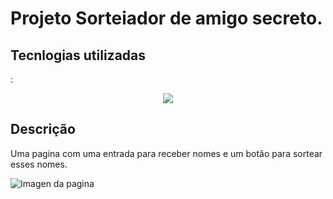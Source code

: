 <h1>Projeto Sorteiador de amigo secreto.</h1>
<h2>Tecnlogias utilizadas</h2>:
<p align="center">
      <img src="https://skillicons.dev/icons?i=javascript,html,css" />
</p>

<h2>Descrição</h2>
<p>Uma pagina com uma entrada para receber nomes e um botão para sortear esses nomes.</p>

<img src="https://github.com/user-attachments/assets/3d3fa02b-055c-4a8a-90fd-f41dfa6d15a5" alt="Imagen da pagina">
